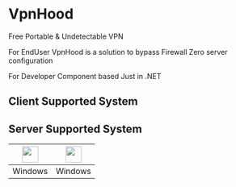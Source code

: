 # VpnHood
Free Portable & Undetectable VPN

For EndUser
VpnHood is a solution to bypass Firewall 
Zero server configuration

For Developer
Component based 
Just in .NET


## Client Supported System

## Server Supported System
<img src="https://upload.wikimedia.org/wikipedia/commons/thumb/5/5f/Windows_logo_-_2012.svg/1200px-Windows_logo_-_2012.svg.png" width="32" height="32">| <img src="https://upload.wikimedia.org/wikipedia/commons/thumb/5/5f/Windows_logo_-_2012.svg/1200px-Windows_logo_-_2012.svg.png" width="32" height="32">
 --- | --- 
Windows| Windows

